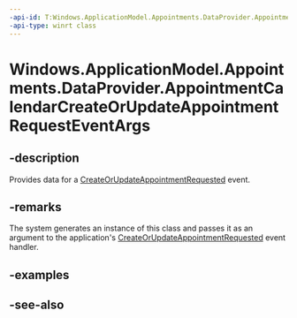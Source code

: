 ```yaml
---
-api-id: T:Windows.ApplicationModel.Appointments.DataProvider.AppointmentCalendarCreateOrUpdateAppointmentRequestEventArgs
-api-type: winrt class
---
```


<!-- Class syntax.
public class AppointmentCalendarCreateOrUpdateAppointmentRequestEventArgs : Windows.ApplicationModel.Appointments.DataProvider.IAppointmentCalendarCreateOrUpdateAppointmentRequestEventArgs
-->

# Windows.ApplicationModel.Appointments.DataProvider.AppointmentCalendarCreateOrUpdateAppointmentRequestEventArgs

## -description
Provides data for a [CreateOrUpdateAppointmentRequested](appointmentdataproviderconnection_createorupdateappointmentrequested.md) event.

## -remarks
The system generates an instance of this class and passes it as an argument to the application's [CreateOrUpdateAppointmentRequested](appointmentdataproviderconnection_createorupdateappointmentrequested.md) event handler.

## -examples

## -see-also
